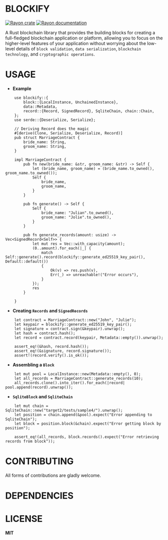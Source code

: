 # BLOCKIFY

[![Rayon crate](https://img.shields.io/crates/v/blockify.svg)](https://crates.io/crates/blockify)
[![Rayon documentation](https://docs.rs/blockify/badge.svg)](https://docs.rs/blockify)

A Rust blockchain library that provides the building blocks for creating a full-fledged blockchain application or platform, allowing you to focus on the higher-level features of your application without worrying about the low-level details of `block validation`, `data serialization`, `blockchain technology`, and `cryptographic operations`.

# USAGE

- **Example**
```
    use blockify::{
        block::{LocalInstance, UnchainedInstance},
        data::Metadata,
        record::{Record, SignedRecord}, SqliteChain, chain::Chain,
    };
    use serde::{Deserialize, Serialize};

    // Deriving Record does the magic 
    #[derive(Clone, Serialize, Deserialize, Record)]
    pub struct MarriageContract {
        bride_name: String,
        groom_name: String,
    }

    impl MarriageContract {
        pub fn new(bride_name: &str, groom_name: &str) -> Self {
            let (bride_name, groom_name) = (bride_name.to_owned(), groom_name.to_owned());
            Self {
                bride_name,
                groom_name,
            }
        }

        pub fn generate() -> Self {
            Self {
                bride_name: "Julian".to_owned(),
                groom_name: "Jolie".to_owned(),
            }
        }

        pub fn generate_records(amount: usize) -> Vec<SignedRecord<Self>> {
            let mut res = Vec::with_capacity(amount);
            (0..amount).for_each(|_| {
                match Self::generate().record(blockify::generate_ed25519_key_pair(), Default::default())
                {
                    Ok(v) => res.push(v),
                    Err(_) => unreachable!("Error occurs"),
                }
            });
            res
        }

    }
```

- **Creating `Records` and `SignedRecords`**
```
    let contract = MarriageContract::new("John", "Julie");
    let keypair = blockify::generate_ed25519_key_pair();
    let signature = contract.sign(&keypair).unwrap();
    let hash = contract.hash();
    let record = contract.record(keypair, Metadata::empty()).unwrap();

    assert_eq!(&hash, record.hash());
    assert_eq!(&signature, record.signature());
    assert!(record.verify().is_ok());
```


- **Assembling a `Block`**
```
    let mut pool = LocalInstance::new(Metadata::empty(), 0);
    let all_records = MarriageContract::generate_records(10);
    all_records.clone().into_iter().for_each(|record| pool.append(record).unwrap());
```

- **`SqliteBlock` and `SqliteChain`**
```
    let mut chain = SqliteChain::new("target2/tests/sample4/").unwrap();
    let position = chain.append(&pool).expect("Error appending to SqliteChain");
    let block = position.block(&chain).expect("Error getting block by position");

    assert_eq!(all_records, block.records().expect("Error retrieving records from block"));
```

# CONTRIBUTING

All forms of contributions are gladly welcome.

# DEPENDENCIES

# LICENSE

**MIT**
